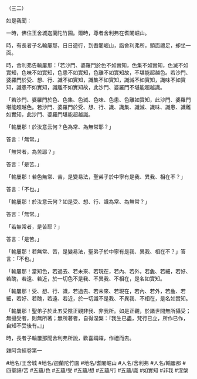 （三二）

如是我聞：

一時，佛住王舍城迦蘭陀竹園。爾時，尊者舍利弗在耆闍崛山。

時，有長者子名輸屢那，日日遊行，到耆闍崛山，詣舍利弗所，頭面禮足，却坐一面。

時，舍利弗告輸屢那：「若沙門、婆羅門於色不如實知，色集不如實知，色滅不如實知，色味不如實知，色患不如實知，色離不如實知故，不堪能超越色。若沙門、婆羅門於受、想、行、識不如實知，識集不如實知，識滅不如實知，識味不如實知，識患不如實知，識離不如實知故，此沙門、婆羅門不堪能超越識。

「若沙門、婆羅門於色、色集、色滅、色味、色患、色離如實知，此沙門、婆羅門堪能超越色。若沙門、婆羅門於受、想、行、識、識集、識滅、識味、識患、識離如實知，此沙門、婆羅門堪能超越識。

「輸屢那！於汝意云何？色為常、為無常耶？」

答言：「無常。」

「無常者，為苦耶？」

答言：「是苦。」

「輸屢那！若色無常、苦，是變易法，聖弟子於中寧有是我、異我、相在不？」

答言：「不也。」

「輸屢那！於汝意云何？如是受、想、行、識為常、為無常？」

答言：「無常。」

「若無常者，是苦耶？」

答言：「是苦。」

「輸屢那！若無常、苦，是變易法，聖弟子於中寧有是我、異我、相在不？」答言：「不也。」

「輸屢那！當知色，若過去、若未來、若現在，若內、若外，若麁、若細，若好、若醜，若遠、若近，於一切色不是我、不異我、不相在，是名如實知。

「輸屢那！受、想、行、識，若過去、若未來、若現在，若內、若外，若麁、若細，若好、若醜，若遠、若近，於一切識不是我、不異我、不相在，是名如實知。

「輸屢那！聖弟子於此五受陰正觀非我、非我所。如是正觀，於諸世間無所攝受；無攝受者，則無所著；無所著者，自得涅槃：『我生已盡，梵行已立，所作已作，自知不受後有。』」

時，長者子輸屢那聞舍利弗所說，歡喜踊躍，作禮而去。

雜阿含經卷第一

#地名/王舍城
#地名/迦蘭陀竹園
#地名/耆闍崛山
#人名/舍利弗
#人名/輸屢那
#四聖諦/苦
#五蘊/色
#五蘊/受
#五蘊/想
#五蘊/行
#五蘊/識
#如實知
#非我
#涅槃
